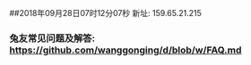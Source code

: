 ##2018年09月28日07时12分07秒 新址: 159.65.21.215
### 兔友常见问题及解答: https://github.com/wanggonging/d/blob/w/FAQ.md
